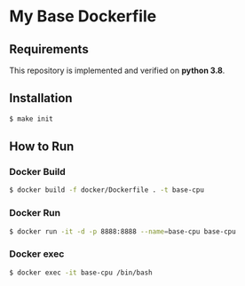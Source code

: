 # My Base Dockerfile

## Requirements

This repository is implemented and verified on **python 3.8**.

## Installation

```bash
$ make init
```

## How to Run

### Docker Build

```bash
$ docker build -f docker/Dockerfile . -t base-cpu
```

### Docker Run

```bash
$ docker run -it -d -p 8888:8888 --name=base-cpu base-cpu
```

### Docker exec

```bash
$ docker exec -it base-cpu /bin/bash
```
